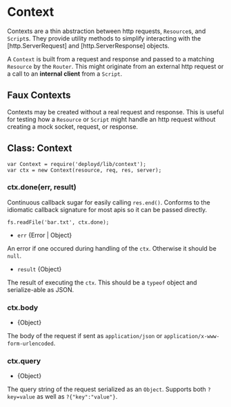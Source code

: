 # Context

Contexts are a thin abstraction between http requests, `Resource`s, and `Script`s. They provide utility methods to simplify interacting with the [http.ServerRequest] and [http.ServerResponse] objects.

A `Context` is built from a request and response and passed to a matching `Resource` by the `Router`. This might originate from an external http request or a call to an **internal client** from a `Script`.

## Faux Contexts

Contexts may be created without a real request and response. This is useful for testing how a `Resource` or `Script` might handle an http request without creating a mock socket, request, or response.

## Class: Context

    var Context = require('deployd/lib/context');
    var ctx = new Context(resource, req, res, server);

### ctx.done(err, result)

Continuous callback sugar for easily calling `res.end()`. Conforms to the idiomatic callback signature for most apis so it can be passed directly.

    fs.readFile('bar.txt', ctx.done);

* `err` {Error | Object}

An error if one occured during handling of the `ctx`. Otherwise it should be `null`.

* `result` {Object}

The result of executing the `ctx`. This should be a `typeof` object and serialize-able as JSON.


### ctx.body

* {Object}

The body of the request if sent as `application/json` or `application/x-www-form-urlencoded`.

### ctx.query

* {Object}

The query string of the request serialized as an `Object`. Supports both `?key=value` as well as `?{"key":"value"}`.
